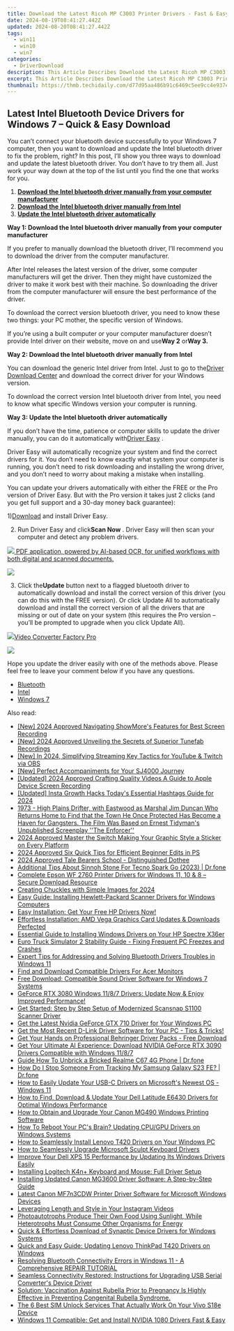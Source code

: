 ```yaml
---
title: Download the Latest Ricoh MP C3003 Printer Drivers - Fast & Easy Guide
date: 2024-08-19T08:41:27.442Z
updated: 2024-08-20T08:41:27.442Z
tags:
  - win11
  - win10
  - win7
categories:
  - DriverDownload
description: This Article Describes Download the Latest Ricoh MP C3003 Printer Drivers - Fast & Easy Guide
excerpt: This Article Describes Download the Latest Ricoh MP C3003 Printer Drivers - Fast & Easy Guide
thumbnail: https://thmb.techidaily.com/d77d95aa486b91c6469c5ee9cc4e937e8d3af5aa50ced6b44ad4148b7b19bd91.jpg
---
```


## Latest Intel Bluetooth Device Drivers for Windows 7 – Quick & Easy Download

You can’t connect your bluetooth device successfully to your Windows 7 computer, then you want to download and update the Intel bluetooth driver to fix the problem, right? In this post, I’ll show you three ways to download and update the latest bluetooth driver. You don’t have to try them all. Just work your way down at the top of the list until you find the one that works for you.  
  
1. [**Download the Intel bluetooth driver manually from your computer manufacturer**](https://tools.techidaily.com/drivereasy/download/)
2. [**Download the Intel bluetooth driver manually from Intel**](https://tools.techidaily.com/drivereasy/download/)
3. [**Update the Intel bluetooth driver automatically**](https://tools.techidaily.com/drivereasy/download/)
  
 **Way 1: Download the Intel bluetooth driver manually from your computer manufacturer**

 If you prefer to manually download the bluetooth driver, I’ll recommend you to download the driver from the computer manufacturer.  
  
 After Intel releases the latest version of the driver, some computer manufacturers will get the driver. Then they might have customized the driver to make it work best with their machine. So downloading the driver from the computer manufacturer will ensure the best performance of the driver.  
  
 To download the correct version bluetooth driver, you need to know these two things: your PC mother, the specific version of Windows.

 If you’re using a built computer or your computer manufacturer doesn’t provide Intel driver on their website, move on and use**Way 2** or**Way 3.**
  
**Way 2: Download the Intel bluetooth driver manually from Intel**

 You can download the generic Intel driver from Intel. Just to go to the[Driver Download Center](https://downloadcenter.intel.com/)  and download the correct driver for your Windows version.

 To download the correct version Intel bluetooth driver from Intel, you need to know what specific Windows version your computer is running.

**Way 3: Update the Intel bluetooth driver automatically**

 If you don’t have the time, patience or computer skills to update the driver manually, you can do it automatically with[Driver Easy](https://tools.techidaily.com/drivereasy/download/) **[](https://tools.techidaily.com/drivereasy/download/)**  .  
  
 Driver Easy will automatically recognize your system and find the correct drivers for it. You don’t need to know exactly what system your computer is running, you don’t need to risk downloading and installing the wrong driver, and you don’t need to worry about making a mistake when installing.

 You can update your drivers automatically with either the FREE or the Pro version of Driver Easy. But with the Pro version it takes just 2 clicks (and you get full support and a 30-day money back guarantee):  
  
 1)[Download](https://downloadcenter.intel.com/) and install Driver Easy.  
  
 2) Run Driver Easy and click**Scan Now** . Driver Easy will then scan your computer and detect any problem drivers.

<!-- affiliate ads begin -->
<a href="https://checkout.abbyy.com/order/checkout.php?PRODS=39254762&QTY=1&AFFILIATE=108875&CART=1"> <img src="https://secure.avangate.com/images/merchant/0e5fb5c76fca16adbee503c9aff393cd/products/11_FR-Badges-NEW-FR-Standard-16-WIN-200.png" border="0"> PDF application, powered by AI-based OCR, for unified workflows with both digital and scanned documents. </a>
<!-- affiliate ads end -->
![](https://images.drivereasy.com/wp-content/uploads/2018/03/img_5aa261ac3e22d.png)

 3) Click the**Update** button next to a flagged bluetooth driver to automatically download and install the correct version of this driver (you can do this with the FREE version). Or click Update All to automatically download and install the correct version of all the drivers that are missing or out of date on your system (this requires the Pro version – you’ll be prompted to upgrade when you click Update All).

<!-- affiliate ads begin -->
<a href="https://secure.2checkout.com/order/checkout.php?PRODS=4537547&QTY=1&AFFILIATE=108875&CART=1"><img src="https://secure.avangate.com/images/merchant/4b0a0290ad7df100b77e86839989a75e/products/vcfpro.png" border="0">Video Converter Factory Pro</a>
<!-- affiliate ads end -->
![](https://images.drivereasy.com/wp-content/uploads/2018/03/img_5aa269aececb7.jpg)
  
 Hope you update the driver easily with one of the methods above. Please feel free to leave your comment below if you have any questions.

* [Bluetooth](https://tools.techidaily.com/drivereasy/download/)
* [Intel](https://tools.techidaily.com/drivereasy/download/)
* [Windows 7](https://tools.techidaily.com/drivereasy/download/)

<ins class="adsbygoogle"
     style="display:block"
     data-ad-format="autorelaxed"
     data-ad-client="ca-pub-7571918770474297"
     data-ad-slot="1223367746"></ins>



<ins class="adsbygoogle"
     style="display:block"
     data-ad-client="ca-pub-7571918770474297"
     data-ad-slot="8358498916"
     data-ad-format="auto"
     data-full-width-responsive="true"></ins>

<span class="atpl-alsoreadstyle">Also read:</span>
<div><ul>
<li><a href="https://screen-video-capture.techidaily.com/new-2024-approved-navigating-showmores-features-for-best-screen-recording/"><u>[New] 2024 Approved  Navigating ShowMore's Features for Best Screen Recording</u></a></li>
<li><a href="https://screen-sharing-recording.techidaily.com/new-2024-approved-unveiling-the-secrets-of-superior-tunefab-recordings/"><u>[New] 2024 Approved  Unveiling the Secrets of Superior Tunefab Recordings</u></a></li>
<li><a href="https://screen-mirroring-recording.techidaily.com/new-in-2024-simplifying-streaming-key-tactics-for-youtube-and-twitch-via-obs/"><u>[New] In 2024, Simplifying Streaming  Key Tactics for YouTube & Twitch via OBS</u></a></li>
<li><a href="https://extra-skills.techidaily.com/new-perfect-accompaniments-for-your-sj4000-journey/"><u>[New] Perfect Accompaniments for Your SJ4000 Journey</u></a></li>
<li><a href="https://facebook-video-share.techidaily.com/updated-2024-approved-crafting-quality-videos-a-guide-to-apple-device-screen-recording/"><u>[Updated] 2024 Approved  Crafting Quality Videos  A Guide to Apple Device Screen Recording</u></a></li>
<li><a href="https://instagram-video-recordings.techidaily.com/updated-insta-growth-hacks-todays-essential-hashtags-guide-for-2024/"><u>[Updated] Insta Growth Hacks  Today's Essential Hashtags Guide for 2024</u></a></li>
<li><a href="https://win-dash.techidaily.com/1973-high-plains-drifter-with-eastwood-as-marshal-jim-duncan-who-returns-home-to-find-that-the-town-he-once-protected-has-become-a-haven-for-gangsters-the-f122/"><u>1973 - High Plains Drifter, with Eastwood as Marshal Jim Duncan Who Returns Home to Find that the Town He Once Protected Has Become a Haven for Gangsters. The Film Was Based on Ernest Tidyman's Unpublished Screenplay ''The Enforcer''</u></a></li>
<li><a href="https://fox-info.techidaily.com/2024-approved-master-the-switch-making-your-graphic-style-a-sticker-on-every-platform/"><u>2024 Approved  Master the Switch  Making Your Graphic Style a Sticker on Every Platform</u></a></li>
<li><a href="https://extra-guidance.techidaily.com/2024-approved-six-quick-tips-for-efficient-beginner-edits-in-ps/"><u>2024 Approved  Six Quick Tips for Efficient Beginner Edits in PS</u></a></li>
<li><a href="https://some-guidance.techidaily.com/2024-approved-tale-bearers-school-distinguished-dothee/"><u>2024 Approved  Tale Bearers School - Distinguished Dothee</u></a></li>
<li><a href="https://android-pokemon-go.techidaily.com/additional-tips-about-sinnoh-stone-for-tecno-spark-go-2023-drfone-by-drfone-virtual-android/"><u>Additional Tips About Sinnoh Stone For Tecno Spark Go (2023) | Dr.fone</u></a></li>
<li><a href="https://win-dash.techidaily.com/complete-epson-wf-2760-printer-drivers-for-windows-11-10-and-8-secure-download-resource/"><u>Complete Epson WF 2760 Printer Drivers for Windows 11, 10 & 8 – Secure Download Resource</u></a></li>
<li><a href="https://extra-tips.techidaily.com/creating-chuckles-with-simple-images-for-2024/"><u>Creating Chuckles with Simple Images for 2024</u></a></li>
<li><a href="https://win-dash.techidaily.com/easy-guide-installing-hewlett-packard-scanner-drivers-for-windows-computers/"><u>Easy Guide: Installing Hewlett-Packard Scanner Drivers for Windows Computers</u></a></li>
<li><a href="https://win-dash.techidaily.com/easy-installation-get-your-free-hp-drivers-now/"><u>Easy Installation: Get Your Free HP Drivers Now!</u></a></li>
<li><a href="https://win-dash.techidaily.com/1722967181815-effortless-installation-amd-vega-graphics-card-updates-and-downloads-perfected/"><u>Effortless Installation: AMD Vega Graphics Card Updates & Downloads Perfected</u></a></li>
<li><a href="https://win-dash.techidaily.com/essential-guide-to-installing-windows-drivers-on-your-hp-spectre-x36er/"><u>Essential Guide to Installing Windows Drivers on Your HP Spectre X36er</u></a></li>
<li><a href="https://win-dash.techidaily.com/euro-truck-simulator-2-stability-guide-fixing-frequent-pc-freezes-and-crashes/"><u>Euro Truck Simulator 2 Stability Guide - Fixing Frequent PC Freezes and Crashes</u></a></li>
<li><a href="https://win-dash.techidaily.com/expert-tips-for-addressing-and-solving-bluetooth-drivers-troubles-in-windows-11/"><u>Expert Tips for Addressing and Solving Bluetooth Drivers Troubles in Windows 11</u></a></li>
<li><a href="https://win-dash.techidaily.com/find-and-download-compatible-drivers-for-acer-monitors/"><u>Find and Download Compatible Drivers For Acer Monitors</u></a></li>
<li><a href="https://win-dash.techidaily.com/free-download-compatible-sound-driver-software-for-windows-7-systems/"><u>Free Download: Compatible Sound Driver Software for Windows 7 Systems</u></a></li>
<li><a href="https://win-dash.techidaily.com/1722956507167-geforce-rtx-3080-windows-1187-drivers-update-now-and-enjoy-improved-performance/"><u>GeForce RTX 3080 Windows 11/8/7 Drivers: Update Now & Enjoy Improved Performance!</u></a></li>
<li><a href="https://win-dash.techidaily.com/get-started-step-by-step-setup-of-modernized-scansnap-s1100-scanner-driver/"><u>Get Started: Step by Step Setup of Modernized Scansnap S1100 Scanner Driver</u></a></li>
<li><a href="https://win-dash.techidaily.com/get-the-latest-nvidia-geforce-gtx-710-driver-for-your-windows-pc/"><u>Get the Latest Nvidia GeForce GTX 710 Driver for Your Windows PC</u></a></li>
<li><a href="https://win-dash.techidaily.com/get-the-most-recent-d-link-driver-software-for-your-pc-tips-and-tricks/"><u>Get the Most Recent D-Link Driver Software for Your PC - Tips & Tricks!</u></a></li>
<li><a href="https://win-dash.techidaily.com/get-your-hands-on-professional-behringer-driver-packs-free-download/"><u>Get Your Hands on Professional Behringer Driver Packs - Free Download</u></a></li>
<li><a href="https://win-dash.techidaily.com/get-your-ultimate-ai-experience-download-nvidia-geforce-rtx-3090-drivers-compatible-with-windows-1187/"><u>Get Your Ultimate AI Experience: Download NVIDIA GeForce RTX 3090 Drivers Compatible with Windows 11/8/7</u></a></li>
<li><a href="https://change-location.techidaily.com/guide-how-to-unbrick-a-bricked-realme-c67-4g-phone-drfone-by-drfone-fix-android-problems-fix-android-problems/"><u>Guide How To Unbrick a Bricked Realme C67 4G Phone | Dr.fone</u></a></li>
<li><a href="https://android-location-track.techidaily.com/how-do-i-stop-someone-from-tracking-my-samsung-galaxy-s23-fe-drfone-by-drfone-virtual-android/"><u>How Do I Stop Someone From Tracking My Samsung Galaxy S23 FE? | Dr.fone</u></a></li>
<li><a href="https://win-dash.techidaily.com/how-to-easily-update-your-usb-c-drivers-on-microsofts-newest-os-windows-11/"><u>How to Easily Update Your USB-C Drivers on Microsoft's Newest OS - Windows 11</u></a></li>
<li><a href="https://win-dash.techidaily.com/how-to-find-download-and-update-your-dell-latitude-e6430-drivers-for-optimal-windows-performance/"><u>How to Find, Download & Update Your Dell Latitude E6430 Drivers for Optimal Windows Performance</u></a></li>
<li><a href="https://win-dash.techidaily.com/how-to-obtain-and-upgrade-your-canon-mg490-windows-printing-software/"><u>How to Obtain and Upgrade Your Canon MG490 Windows Printing Software</u></a></li>
<li><a href="https://win-dash.techidaily.com/how-to-reboot-your-pcs-brain-updating-cpugpu-drivers-on-windows-systems/"><u>How To Reboot Your PC's Brain? Updating CPU/GPU Drivers on Windows Systems</u></a></li>
<li><a href="https://win-dash.techidaily.com/how-to-seamlessly-install-lenovo-t420-drivers-on-your-windows-pc/"><u>How to Seamlessly Install Lenovo T420 Drivers on Your Windows PC</u></a></li>
<li><a href="https://win-dash.techidaily.com/how-to-seamlessly-upgrade-microsoft-sculpt-keyboard-drivers/"><u>How to Seamlessly Upgrade Microsoft Sculpt Keyboard Drivers</u></a></li>
<li><a href="https://win-dash.techidaily.com/improve-your-dell-xps-15-performance-by-updating-its-windows-drivers-easily/"><u>Improve Your Dell XPS 15 Performance by Updating Its Windows Drivers Easily</u></a></li>
<li><a href="https://win-dash.techidaily.com/installing-logitech-k4nplus-keyboard-and-mouse-full-driver-setup/"><u>Installing Logitech K4n+ Keyboard and Mouse: Full Driver Setup</u></a></li>
<li><a href="https://win-dash.techidaily.com/installing-updated-canon-mg3600-driver-software-a-step-by-step-guide/"><u>Installing Updated Canon MG3600 Driver Software: A Step-by-Step Guide</u></a></li>
<li><a href="https://win-dash.techidaily.com/latest-canon-mf7n3cdw-printer-driver-software-for-microsoft-windows-devices/"><u>Latest Canon MF7n3CDW Printer Driver Software for Microsoft Windows Devices</u></a></li>
<li><a href="https://extra-tips.techidaily.com/leveraging-length-and-style-in-your-instagram-videos/"><u>Leveraging Length and Style in Your Instagram Videos</u></a></li>
<li><a href="https://win-dash.techidaily.com/1723007313865-photoautotrophs-produce-their-own-food-using-sunlight-while-heterotrophs-must-consume-other-organisms-for-energy/"><u>Photoautotrophs Produce Their Own Food Using Sunlight, While Heterotrophs Must Consume Other Organisms for Energy</u></a></li>
<li><a href="https://win-dash.techidaily.com/quick-and-effortless-download-of-synaptic-device-drivers-for-windows-systems/"><u>Quick & Effortless Download of Synaptic Device Drivers for Windows Systems</u></a></li>
<li><a href="https://win-dash.techidaily.com/quick-and-easy-guide-updating-lenovo-thinkpad-t420-drivers-on-windows/"><u>Quick and Easy Guide: Updating Lenovo ThinkPad T420 Drivers on Windows</u></a></li>
<li><a href="https://win-dash.techidaily.com/resolving-bluetooth-connectivity-errors-in-windows-11-a-comprehensive-repair-tutorial/"><u>Resolving Bluetooth Connectivity Errors in Windows 11 - A Comprehensive REPAIR TUTORIAL</u></a></li>
<li><a href="https://win-dash.techidaily.com/seamless-connectivity-restored-instructions-for-upgrading-usb-serial-converters-device-driver/"><u>Seamless Connectivity Restored: Instructions for Upgrading USB Serial Converter's Device Driver</u></a></li>
<li><a href="https://win-dash.techidaily.com/solution-vaccination-against-rubella-prior-to-pregnancy-is-highly-effective-in-preventing-congenital-rubella-syndrome/"><u>Solution: Vaccination Against Rubella Prior to Pregnancy Is Highly Effective in Preventing Congenital Rubella Syndrome.</u></a></li>
<li><a href="https://sim-unlock.techidaily.com/the-6-best-sim-unlock-services-that-actually-work-on-your-vivo-s18e-device-by-drfone-android/"><u>The 6 Best SIM Unlock Services That Actually Work On Your Vivo S18e Device</u></a></li>
<li><a href="https://win-dash.techidaily.com/1722975004724-windows-11-compatible-get-and-install-nvidia-1080-drivers-fast-and-easy/"><u>Windows 11 Compatible: Get and Install NVIDIA 1080 Drivers Fast & Easy</u></a></li>
</ul></div>

